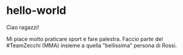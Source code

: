 # hello-world

Ciao ragazzi!

Mi piace molto praticare sport e fare palestra.
Faccio parte del #TeamZecchi (MMA) insieme a quella "bellissima" persona di Rossi.

